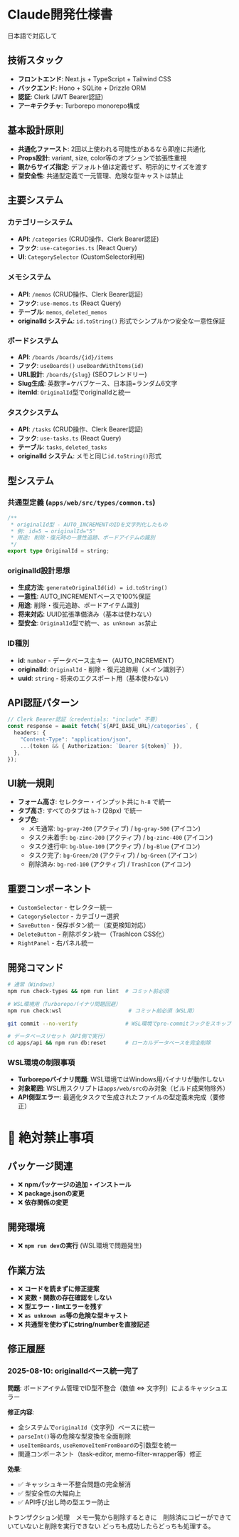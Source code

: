 # Claude開発仕様書

日本語で対応して　

## 技術スタック

- **フロントエンド**: Next.js + TypeScript + Tailwind CSS
- **バックエンド**: Hono + SQLite + Drizzle ORM
- **認証**: Clerk (JWT Bearer認証)
- **アーキテクチャ**: Turborepo monorepo構成

## 基本設計原則

- **共通化ファースト**: 2回以上使われる可能性があるなら即座に共通化
- **Props設計**: variant, size, color等のオプションで拡張性重視
- **親からサイズ指定**: デフォルト値は定義せず、明示的にサイズを渡す
- **型安全性**: 共通型定義で一元管理、危険な型キャストは禁止

## 主要システム

### カテゴリーシステム

- **API**: `/categories` (CRUD操作、Clerk Bearer認証)
- **フック**: `use-categories.ts` (React Query)
- **UI**: `CategorySelector` (CustomSelector利用)

### メモシステム

- **API**: `/memos` (CRUD操作、Clerk Bearer認証)
- **フック**: `use-memos.ts` (React Query)
- **テーブル**: `memos`, `deleted_memos`
- **originalId システム**: `id.toString()` 形式でシンプルかつ安全な一意性保証

### ボードシステム

- **API**: `/boards` `/boards/{id}/items`
- **フック**: `useBoards()` `useBoardWithItems(id)`
- **URL設計**: `/boards/{slug}` (SEOフレンドリー)
- **Slug生成**: 英数字=ケバブケース、日本語=ランダム6文字
- **itemId**: `OriginalId`型でoriginalIdと統一

### タスクシステム

- **API**: `/tasks` (CRUD操作、Clerk Bearer認証)
- **フック**: `use-tasks.ts` (React Query)
- **テーブル**: `tasks`, `deleted_tasks`
- **originalId システム**: メモと同じ`id.toString()`形式

## 型システム

### 共通型定義 (`apps/web/src/types/common.ts`)

```typescript
/**
 * originalId型 - AUTO_INCREMENTのIDを文字列化したもの
 * 例: id=5 → originalId="5"
 * 用途: 削除・復元時の一意性追跡、ボードアイテムの識別
 */
export type OriginalId = string;
```

### originalId設計思想

- **生成方法**: `generateOriginalId(id) = id.toString()`
- **一意性**: AUTO_INCREMENTベースで100%保証
- **用途**: 削除・復元追跡、ボードアイテム識別
- **将来対応**: UUID拡張準備済み（基本は使わない）
- **型安全**: `OriginalId`型で統一、`as unknown as`禁止

### ID種別

- **id**: `number` - データベース主キー（AUTO_INCREMENT）
- **originalId**: `OriginalId` - 削除・復元追跡用（メイン識別子）
- **uuid**: `string` - 将来のエクスポート用（基本使わない）

## API認証パターン

```typescript
// Clerk Bearer認証（credentials: "include" 不要）
const response = await fetch(`${API_BASE_URL}/categories`, {
  headers: {
    "Content-Type": "application/json",
    ...(token && { Authorization: `Bearer ${token}` }),
  },
});
```

## UI統一規則

- **フォーム高さ**: セレクター・インプット共に `h-8` で統一
- **タブ高さ**: すべてのタブは `h-7` (28px) で統一
- **タブ色**:
  - メモ通常: `bg-gray-200` (アクティブ) / `bg-gray-500` (アイコン)
  - タスク未着手: `bg-zinc-200` (アクティブ) / `bg-zinc-400` (アイコン)
  - タスク進行中: `bg-blue-100` (アクティブ) / `bg-Blue` (アイコン)
  - タスク完了: `bg-Green/20` (アクティブ) / `bg-Green` (アイコン)
  - 削除済み: `bg-red-100` (アクティブ) / `TrashIcon` (アイコン)

## 重要コンポーネント

- `CustomSelector` - セレクター統一
- `CategorySelector` - カテゴリー選択
- `SaveButton` - 保存ボタン統一（変更検知対応）
- `DeleteButton` - 削除ボタン統一（TrashIcon CSS化）
- `RightPanel` - 右パネル統一

## 開発コマンド

```bash
# 通常（Windows）
npm run check-types && npm run lint  # コミット前必須

# WSL環境用（Turborepoバイナリ問題回避）
npm run check:wsl                     # コミット前必須（WSL用）

git commit --no-verify               # WSL環境でpre-commitフックをスキップ

# データベースリセット（API側で実行）
cd apps/api && npm run db:reset      # ローカルデータベースを完全削除
```

### WSL環境の制限事項

- **Turborepoバイナリ問題**: WSL環境ではWindows用バイナリが動作しない
- **対象範囲**: WSL用スクリプトは`apps/web/src`のみ対象（ビルド成果物除外）
- **API側型エラー**: 最適化タスクで生成されたファイルの型定義未完成（要修正）

# 🚨 絶対禁止事項

## パッケージ関連

- ❌ **npmパッケージの追加・インストール**
- ❌ **package.jsonの変更**
- ❌ **依存関係の変更**

## 開発環境

- ❌ **`npm run dev`の実行** (WSL環境で問題発生)

## 作業方法

- ❌ **コードを読まずに修正提案**
- ❌ **変数・関数の存在確認をしない**
- ❌ **型エラー・lintエラーを残す**
- ❌ **`as unknown as`等の危険な型キャスト**
- ❌ **共通型を使わずにstring/numberを直接記述**

## 修正履歴

### 2025-08-10: originalIdベース統一完了

**問題**: ボードアイテム管理でID型不整合（数値 ⇔ 文字列）によるキャッシュエラー

**修正内容**:
- 全システムで`originalId`（文字列）ベースに統一
- `parseInt()`等の危険な型変換を全面削除  
- `useItemBoards`, `useRemoveItemFromBoard`の引数型を統一
- 関連コンポーネント（task-editor, memo-filter-wrapper等）修正

**効果**:
- ✅ キャッシュキー不整合問題の完全解消
- ✅ 型安全性の大幅向上  
- ✅ API呼び出し時の型エラー防止

トランザクション処理　メモ一覧から削除するときに　削除済にコピーができていていないと削除を実行できない
どっちも成功したらどっちも処理する。
